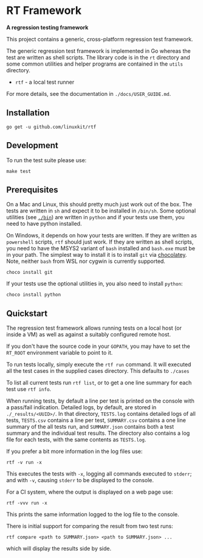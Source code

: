 RT Framework
============

**A regression testing framework**

This project contains a generic, cross-platform regression test
framework.

The generic regression test framework is implemented in Go whereas
the test are written as shell scripts. The library code is in the `rt`
directory and some common utilities and helper programs are contained in
the `utils` directory.

- `rtf` - a local test runner

For more details, see the documentation in `./docs/USER_GUIDE.md`.

## Installation

```
go get -u github.com/linuxkit/rtf
```

## Development

To run the test suite please use:
```
make test
```

## Prerequisites

On a Mac and Linux, this should pretty much just work out of the
box. The tests are written in `sh` and expect it to be installed in
`/bin/sh`. Some optional utilities (see [`./bin`](./bin)) are written
in `python` and if your tests use them, you need to have python
installed.

On Windows, it depends on how your tests are written. If they are
written as `powershell` scripts, `rtf` should just work. If they are
written as shell scripts, you need to have the MSYS2 variant of `bash`
installed and `bash.exe` must be in your path. The simplest way to
install it is to install `git` via
[chocolatey](https://chocolatey.org/). Note, neither `bash` from WSL
nor cygwin is currently supported.

```
choco install git
```

If your tests use the optional utilities in, you also need to install `python`:
```
choco install python
```

## Quickstart

The regression test framework allows running tests on a local host (or
inside a VM) as well as against a suitably configured remote host.

If you don't have the source code in your `GOPATH`, you may have to
set the `RT_ROOT` environment variable to point to it.

To run tests locally, simply execute the `rtf run` command. It will
executed all the test cases in the supplied cases directory. This
defaults to `./cases`

To list all current tests run `rtf list`, or to get a one line
summary for each test use `rtf info`.

When running tests, by default a line per test is printed on the
console with a pass/fail indication. Detailed logs, by default, are
stored in `./_results/<UUID>/`. In that directory, `TESTS.log`
contains detailed logs of all tests, `TESTS.csv` contains a line per
test, `SUMMARY.csv` contains a one line summary of the all tests run,
and `SUMMARY.json` contains both a test summary and the individual
test results. The directory also contains a log file for each tests,
with the same contents as `TESTS.log`.

If you prefer a bit more information in the log files use:
```
rtf -v run -x
```

This executes the tests with `-x`, logging all commands executed to `stderr`;
and with `-v`, causing `stderr` to be displayed to the console.

For a CI system, where the output is displayed on a web page use:
```
rtf -vvv run -x
```

This prints the same information logged to the log file to the console.

There is initial support for comparing the result from two test runs:
```
rtf compare <path to SUMMARY.json> <path to SUMMARY.json> ...
```
which will display the results side by side.

